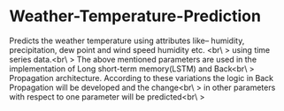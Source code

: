 # Weather-Temperature-Prediction

Predicts the weather temperature using attributes like– humidity, precipitation, dew point and wind speed humidity etc. <br\ >
using time series data.<br\ >
The above mentioned parameters are used in the implementation of Long short-term memory(LSTM) and Back<br\ >
Propagation architecture. According to these variations the logic in Back Propagation will be developed and the change<br\ >
in other parameters with respect to one parameter will be predicted<br\ >
